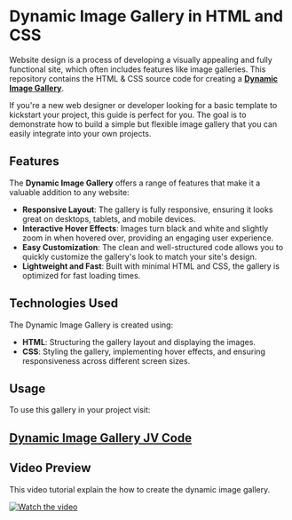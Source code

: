 # Dynamic Image Gallery in HTML and CSS

Website design is a process of developing a visually appealing and fully functional site, which often includes features like image galleries. This repository contains the HTML & CSS source code for creating a **<a href="https://jvcodes.com/3d-rotating-image-gallery-html-css-javascript/" >Dynamic Image Gallery</a>**.

If you're a new web designer or developer looking for a basic template to kickstart your project, this guide is perfect for you. The goal is to demonstrate how to build a simple but flexible image gallery that you can easily integrate into your own projects.

## Features

The **Dynamic Image Gallery** offers a range of features that make it a valuable addition to any website:

- **Responsive Layout**: The gallery is fully responsive, ensuring it looks great on desktops, tablets, and mobile devices.
- **Interactive Hover Effects**: Images turn black and white and slightly zoom in when hovered over, providing an engaging user experience.
- **Easy Customization**: The clean and well-structured code allows you to quickly customize the gallery's look to match your site's design.
- **Lightweight and Fast**: Built with minimal HTML and CSS, the gallery is optimized for fast loading times.

## Technologies Used

The Dynamic Image Gallery is created using:

- **HTML**: Structuring the gallery layout and displaying the images.
- **CSS**: Styling the gallery, implementing hover effects, and ensuring responsiveness across different screen sizes.

## Usage

To use this gallery in your project visit:

## <a href="https://jvcodes.com/3d-rotating-image-gallery-html-css-javascript/" >Dynamic Image Gallery JV Code</a>

## Video Preview

This video tutorial explain the how to create the dynamic image gallery.

[![Watch the video](https://img.youtube.com/vi/-t9gNhYfO_U/0.jpg)](https://www.youtube.com/watch?v=-t9gNhYfO_U)

